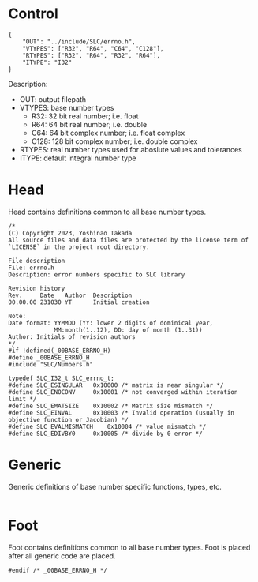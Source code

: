 # Control
```
{
    "OUT": "../include/SLC/errno.h",
    "VTYPES": ["R32", "R64", "C64", "C128"],
    "RTYPES": ["R32", "R64", "R32", "R64"],
    "ITYPE": "I32"
}
```
Description:
* OUT: output filepath
* VTYPES: base number types
    - R32: 32 bit real number; i.e. float
    - R64: 64 bit real number; i.e. double
    - C64: 64 bit complex number; i.e. float complex
    - C128: 128 bit complex number; i.e. double complex
* RTYPES: real number types used for aboslute values and tolerances
* ITYPE: default integral number type
# Head
Head contains definitions common to all base number types.
```
/*
(C) Copyright 2023, Yoshinao Takada
All source files and data files are protected by the license term of
`LICENSE` in the project root directory.

File description
File: errno.h
Description: error numbers specific to SLC library

Revision history
Rev.     Date   Author  Description
00.00.00 231030 YT      Initial creation

Note:
Date format: YYMMDD (YY: lower 2 digits of dominical year, 
             MM:month(1..12), DD: day of month (1..31))
Author: Initials of revision authors
*/
#if !defined(_00BASE_ERRNO_H)
#define _00BASE_ERRNO_H
#include "SLC/Numbers.h"

typedef SLC_I32_t SLC_errno_t;
#define SLC_ESINGULAR   0x10000 /* matrix is near singular */
#define SLC_ENOCONV     0x10001 /* not converged within iteration limit */
#define SLC_EMATSIZE    0x10002 /* Matrix size mismatch */
#define SLC_EINVAL      0x10003 /* Invalid operation (usually in objective function or Jacobian) */
#define SLC_EVALMISMATCH    0x10004 /* value mismatch */
#define SLC_EDIVBY0     0x10005 /* divide by 0 error */
```
# Generic
Generic definitions of base number specific functions, types, etc.
```
```
# Foot
Foot contains definitions common to all base number types.
Foot is placed after all generic code are placed.
```
#endif /* _00BASE_ERRNO_H */
```
